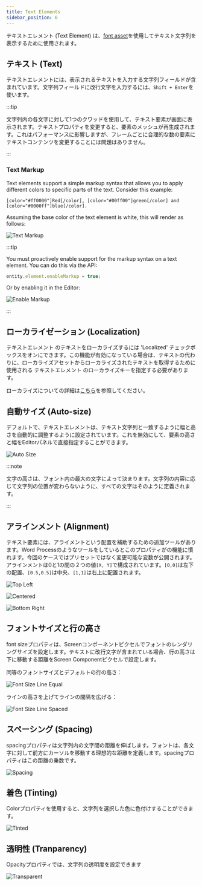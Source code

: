 ```yaml
---
title: Text Elements
sidebar_position: 6
---
```


テキストエレメント (Text Element) は、[font asset][1]を使用してテキスト文字列を表示するために使用されます。

## テキスト (Text)

テキストエレメントには、表示されるテキストを入力する文字列フィールドが含まれています。文字列フィールドに改行文字を入力するには、`Shift + Enter`を使います。

:::tip

文字列内の各文字に対して1つのクワッドを使用して、テキスト要素が画面に表示されます。テキストプロパティを変更すると、要素のメッシュが再生成されます。これはパフォーマンスに影響しますが、フレームごとに合理的な数の要素にテキストコンテンツを変更することには問題はありません。

:::

### Text Markup

Text elements support a simple markup syntax that allows you to apply different colors to specific parts of the text. Consider this example:

```
[color="#ff0000"]Red[/color], [color="#00ff00"]green[/color] and [color="#0000ff"]blue[/color].
```

Assuming the base color of the text element is white, this will render as follows:

![Text Markup](/images/user-manual/user-interface/text-element/text-markup.png)

:::tip

You must proactively enable support for the markup syntax on a text element. You can do this via the API:

```javascript
entity.element.enableMarkup = true;
```

Or by enabling it in the Editor:

![Enable Markup](/images/user-manual/user-interface/text-element/enable-markup.png)

:::

## ローカライゼーション (Localization)

テキストエレメント のテキストをローカライズするには 'Localized' チェックボックスをオンにできます。この機能が有効になっている場合は、テキストの代わりに、ローカライズアセットからローカライズされたテキストを取得するために使用される テキストエレメント のローカライズキーを指定する必要があります。

ローカライズについての詳細は[こちら][11]を参照してください。

## 自動サイズ (Auto-size)

デフォルトで、テキストエレメントは、テキスト文字列と一致するように幅と高さを自動的に調整するように設定されています。これを無効にして、要素の高さと幅をEditorパネルで直接指定することができます。

![Auto Size](/images/user-manual/user-interface/text-element/auto-size.png)

:::note

文字の高さは、フォント内の最大の文字によって決まります。文字列の内容に応じて文字列の位置が変わらないように、すべての文字はそのように定義されます。

:::

## アラインメント (Alignment)

テキスト要素には、アライメントという配置を補助するための追加ツールがあります。Word Processのようなツールをしているとこのプロパティがの機能に慣れます。今回のケースではプリセットではなく変更可能な変数が公開されます。アラインメントは0と1の間の２つの値`[X, Y]`で構成されています。`[0,0]`は左下の配置、`[0.5,0.5]`は中央、`[1,1]`は右上に配置されます。

![Top Left](/images/user-manual/user-interface/text-element/alignment-bottom-left.png)

![Centered](/images/user-manual/user-interface/text-element/alignment-centered.png)

![Bottom Right](/images/user-manual/user-interface/text-element/alignment-top-right.png)

## フォントサイズと行の高さ

font sizeプロパティは、Screenコンポーネントピクセルでフォントのレンダリングサイズを設定します。テキストに改行文字が含まれている場合、行の高さは下に移動する距離をScreen Componentピクセルで設定します。

同等のフォントサイズとデフォルトの行の高さ：

![Font Size Line Equal](/images/user-manual/user-interface/text-element/font-line-equal.png)

ラインの高さを上げてラインの間隔を広げる：

![Font Size Line Spaced](/images/user-manual/user-interface/text-element/font-line-spaced.png)

## スペーシング (Spacing)

spacingプロパティは文字列内の文字間の距離を伸ばします。フォントは、各文字に対して前方にカーソルを移動する理想的な距離を定義します。spacingプロパティはこの距離の乗数です。

![Spacing](/images/user-manual/user-interface/text-element/spacing.png)

## 着色 (Tinting)

Colorプロパティを使用すると、文字列を選択した色に色付けすることができます。

![Tinted](/images/user-manual/user-interface/text-element/tinted.png)

## 透明性 (Tranparency)

Opacityプロパティでは、文字列の透明度を設定できます

![Transparent](/images/user-manual/user-interface/text-element/transparent.png)

[1]: /user-manual/assets/types/font
[11]: /user-manual/user-interface/localization
